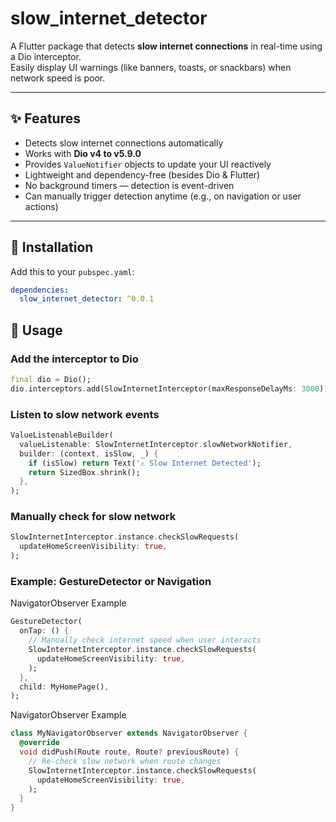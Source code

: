 # slow_internet_detector

A Flutter package that detects **slow internet connections** in real-time using a Dio interceptor.  
Easily display UI warnings (like banners, toasts, or snackbars) when network speed is poor.

---

## ✨ Features

- Detects slow internet connections automatically  
- Works with **Dio v4 to v5.9.0**  
- Provides `ValueNotifier` objects to update your UI reactively  
- Lightweight and dependency-free (besides Dio & Flutter)  
- No background timers — detection is event-driven  
- Can manually trigger detection anytime (e.g., on navigation or user actions)

---

## 🚀 Installation

Add this to your `pubspec.yaml`:

```yaml
dependencies:
  slow_internet_detector: ^0.0.1
```

## 🧩 Usage

### Add the interceptor to Dio
```dart
final dio = Dio();
dio.interceptors.add(SlowInternetInterceptor(maxResponseDelayMs: 3000));
```

### Listen to slow network events
```dart
ValueListenableBuilder(
  valueListenable: SlowInternetInterceptor.slowNetworkNotifier,
  builder: (context, isSlow, _) {
    if (isSlow) return Text('⚠️ Slow Internet Detected');
    return SizedBox.shrink();
  },
);
```

### Manually check for slow network
```dart
SlowInternetInterceptor.instance.checkSlowRequests(
  updateHomeScreenVisibility: true,
);
```

### Example: GestureDetector or Navigation
NavigatorObserver Example
```dart
GestureDetector(
  onTap: () {
    // Manually check internet speed when user interacts
    SlowInternetInterceptor.instance.checkSlowRequests(
      updateHomeScreenVisibility: true,
    );
  },
  child: MyHomePage(),
);
```
NavigatorObserver Example
```dart
class MyNavigatorObserver extends NavigatorObserver {
  @override
  void didPush(Route route, Route? previousRoute) {
    // Re-check slow network when route changes
    SlowInternetInterceptor.instance.checkSlowRequests(
      updateHomeScreenVisibility: true,
    );
  }
}

```
